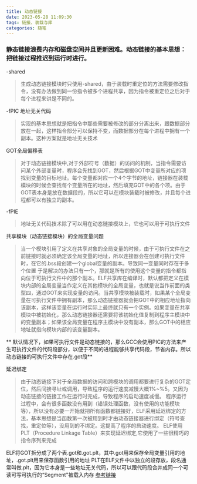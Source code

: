 ```yaml
---
title: 动态链接
date: 2023-05-28 11:09:30
tags: 链接、装载与库
categories: 随笔
---
```



### 静态链接浪费内存和磁盘空间并且更新困难。动态链接的基本思想： 把链接过程推迟到运行时进行。

-shared
>生成动态链接模块时只使用-shared，由于装载时重定位的方法需要修改指令，没有办法做到同一份指令被多个进程共享，因为指令被重定位之后对于每个进程来讲是不同的。

-fPIC 地址无关代码
>实现的基本思想就是把指令中那些需要被修改的部分分离出来，跟数据部分放在一起，这样指令部分可以保持不变，而数据部分在每个进程中拥有一个副本。这种方案就是地址无关技术

GOT全局偏移表
>对于动态链接模块中,对于外部符号（数据）的访问的机制，当指令需要访问某个外部变量时，程序会先找到GOT，然后根据GOT中变量所对应的项找到变量的目标地址。每个变量都对应一个4个字节的地址，链接器在装载模块的时候会查找每个变量所在的地址，然后填充GOT中的各个项。由于GOT表本身是放在数据段的，所以它可以在模块装载时被修改，并且每个进程都可以有独立的副本。

-fPIE
>地址无关代码技术除了可以用在动态链接模块上，它也可以用于可执行文件

共享模块（动态链接模块）的全局变量问题
>当一个模块引用了定义在共享对象的全局变量的时候，由于可执行文件在之前链接时就必须确定该全局变量的地址，所以连接器会在创建可执行文件时，在它的.bss段创建一个global变量的副本。导致同一变量同时存在于多个位置
>于是解决的办法只有一个，那就是所有的使用这个变量的指令都指向位于可执行文件中的那个副本。ELF共享库在编译时，默认都把定义在模块内部的全局变量当作定义在其他模块的全局变量，也就是说当作前面的类型四，通过GOT来实现变量的访问。当共享模块被装载时，如果某个全局变量在可执行文件中拥有副本，那么动态链接器就会把GOT中的相应地址指向该副本，这样该变量在运行时实际上最终就只有一个实例。如果变量在共享模块中被初始化，那么动态链接器还需要将该初始化值复制到程序主模块中的变量副本；如果该全局变量在程序主模块中没有副本，那么GOT中的相应地址就指向模块内部的该变量副本。

** 默认情况下，如果可执行文件是动态链接的，那么GCC会使用PIC的方法来产生可执行文件的代码段部分，以便于不同的进程能够共享代码段，节省内存。所以动态链接的可执行文件中存在.got段**

延迟绑定
>由于动态链接下对于全局数据的访问和跨模块的调用都要进行复杂的GOT定位，然后间接寻址或调用，导致程序的运行速度减慢大概1%~%5。又因为动态链接的链接工作在运行时完成，导致程序的启动速度减慢。
程序运行过程中，会有很多函数没有用到（错误处理函数，没有使用的功能模块等），所以没有必要一开始就把所有函数都链接好，ELF采用延迟绑定的方法，基本思想是当函数第一次被用到时才由动态链接器进行绑定（符号查找，重定位等），没用到的不绑定。这提高了程序的启动速度。
ELF使用PLT（Procedure Linkage Table）来实现延迟绑定,它使用了一些很精巧的指令序列来完成

ELF将GOT拆分成了两个表.got和.got.plt，其中.got用来保存全局变量引用的地址，.got.plt用来保存函数引用的地址
PLT在ELF文件中以独立的段存放，段名通常叫做.plt，因为它本身是一些地址无关代码，所以可以跟代码段合并成同一个可读可写可执行的“Segment"被载入内存
[参考链接](https://markrepo.github.io/kernel/2018/08/19/dynamic-link/)